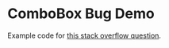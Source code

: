 # ComboBox Bug Demo
Example code for [this stack overflow question](http://stackoverflow.com/questions/40976884/cannot-save-value-from-target-back-to-source-bindingexpressionpath-isdropdowno).
